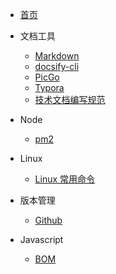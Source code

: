 
* [首页](/)

* 文档工具
  * [Markdown](/markdown)
  * [docsify-cli](/docsify-cli)
  * [PicGo](picgo)
  * [Typora](/typora)
  * [技术文档编写规范](/tec-write-rules)
  
* Node
  
  * [pm2](/pm2)
  
* Linux
  
  * [Linux 常用命令](/linux-command) 
  
* 版本管理

  * [Github](/github)

* Javascript
	* [BOM](/bom) 
